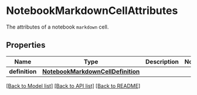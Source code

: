# NotebookMarkdownCellAttributes

The attributes of a notebook `markdown` cell.

## Properties
Name | Type | Description | Notes
------------ | ------------- | ------------- | -------------
**definition** | [**NotebookMarkdownCellDefinition**](NotebookMarkdownCellDefinition.md) |  | 

[[Back to Model list]](README.md#documentation-for-models) [[Back to API list]](README.md#documentation-for-api-endpoints) [[Back to README]](README.md)


